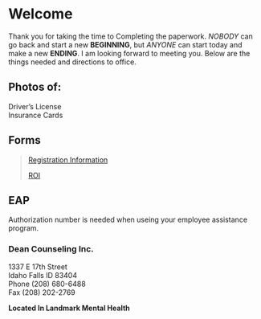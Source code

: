 # Welcome

Thank you for taking the time to Completing the paperwork.  *NOBODY* can go back and start a new **BEGINNING**, but *ANYONE* can start today and make a new **ENDING**.  I am looking forward to meeting you. Below are the things needed and directions to office.

## Photos of:

> 
Driver’s License     
Insurance Cards    
>    
 
## Forms
    
> [Registration Information](https://dcitd.github.io/Registration/)
>
>[ROI](https://dcitd.github.io/ROI/)


## EAP

> 
Authorization number is needed when useing your employee assistance program.
> 

### Dean Counseling Inc.   
1337 E 17th Street   
Idaho Falls ID 83404      
Phone (208) 680-6488    
Fax (208) 202-2769   

**Located In Landmark Mental Health**
